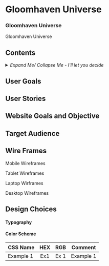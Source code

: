 # Gloomhaven Universe

### **Gloomhaven Universe** <!--Add website link in here-->

Gloomhaven Universe <!--Write a paragraph ot 2 About the website, it's function and goals-->

<!--Insert img with the different platforms and how the screen is displayed-->

## **Contents** <!--Change contents to relevance this is just initial layout and add links to relevant section, look into close/ open lists-->
<details>
    <summary><i>Expand Me/ Collapse Me - I'll let you decide</i></summary>

+ User Goals
+ User Stories
+ Website Goals & Objectives
+ Wireframes
+ Design Choices
    + Typography
    + Color Scheme
    + Images
    + Responsiveness

+ Features
    + Existing Features
        + Header
            + Instructions
            + Feedback
        + Landing View
        + Question View
        + Final Score View
        + Footer
    + Future Improvements
+ Technologies Used
    + Languages
    + Libraries & Framework
    + Tools
+ Testing
    + Bugs Fixed
    + Responsiveness Tests
    + Code Validation
        + HTML
        + CSS
    + User story testing
    + Feature Testing
    + Accessibility Testing
    + Lighthouse Testing
    + Browser Testing
+ Deployment
    + To deploy the project
    + To fork the project
    + To clone the project
+ Credits

<!--Add link to back to top of contents-->

</details>

## User Goals <!--Add what I believe the user ogoals are-->

## User Stories <!--Make up user goals for website may if i struggle use co-pilot-->

## Website Goals and Objective <!--Whats my aim for this website-->

## Target Audience <!--Who or what audience is the website aimed at-->

## Wire Frames <!--Add what tool was used explain best practices-->

Mobile Wireframes <!--Create link to wireframe-->

Tablet Wireframes <!--Create link to wireframe-->

Laptop Wirframes <!--Create link to wireframe-->

Desktop Wireframes <!--Create link to wireframe-->

## Design Choices

#### **Typography**

#### **Color Scheme** <!--Use a contrast site as well and mention this-->

<!--CSS Name - Color in css thats pre-determined-->
<!--Comment - Where is this predetermined color for-->

| CSS Name | HEX | RGB | Comment |
|----------|:---:|:---:|---------|
|Example 1 | Ex1 | Ex 1| Example 1 | 

